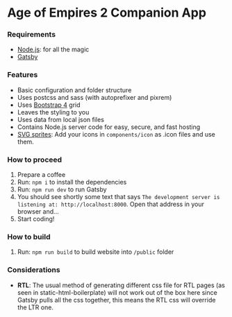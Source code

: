 # Age of Empires 2 Companion App

### Requirements

- [Node.js](http://nodejs.org): for all the magic
- [Gatsby](https://www.gatsbyjs.org/docs/)

### Features

- Basic configuration and folder structure
- Uses postcss and sass (with autoprefixer and pixrem)
- Uses [Bootstrap 4](http://getbootstrap.com/) grid
- Leaves the styling to you
- Uses data from local json files
- Contains Node.js server code for easy, secure, and fast hosting
- [SVG sprites](https://css-tricks.com/svg-sprites-use-better-icon-fonts/): Add your icons in `components/icon` as .icon files and use them.

### How to proceed

1.  Prepare a coffee
1.  Run: `npm i` to install the dependencies
1.  Run: `npm run dev` to run Gatsby
1.  You should see shortly some text that says `The development server is listening at: http://localhost:8000`. Open that address in your browser and…
1.  Start coding!

### How to build

1.  Run: `npm run build` to build website into `/public` folder

### Considerations

- **RTL**: The usual method of generating different css file for RTL pages (as seen in static-html-boilerplate) will not work out of the box here since Gatsby pulls all the css together, this means the RTL css will override the LTR one.
